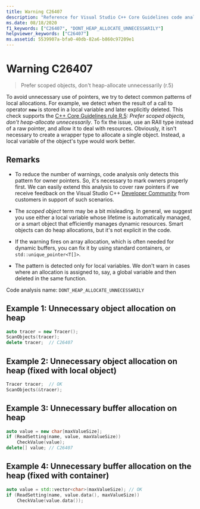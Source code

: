 ```yaml
---
title: Warning C26407
description: "Reference for Visual Studio C++ Core Guidelines code analysis warning C26407."
ms.date: 08/18/2020
f1_keywords: ["C26407", "DONT_HEAP_ALLOCATE_UNNECESSARILY"]
helpviewer_keywords: ["C26407"]
ms.assetid: 5539907a-bfa0-40db-82a6-b860c97209e1
---
```

# Warning C26407

> Prefer scoped objects, don't heap-allocate unnecessarily (r.5)

To avoid unnecessary use of pointers, we try to detect common patterns of local allocations. For example, we detect when the result of a call to operator **`new`** is stored in a local variable and later explicitly deleted. This check supports the [C++ Core Guidelines rule R.5](https://isocpp.github.io/CppCoreGuidelines/CppCoreGuidelines#r5-prefer-scoped-objects-dont-heap-allocate-unnecessarily): *Prefer scoped objects, don't heap-allocate unnecessarily*. To fix the issue, use an RAII type instead of a raw pointer, and allow it to deal with resources. Obviously, it isn't necessary to create a wrapper type to allocate a single object. Instead, a local variable of the object's type would work better.

## Remarks

- To reduce the number of warnings, code analysis only detects this pattern for owner pointers. So, it's necessary to mark owners properly first. We can easily extend this analysis to cover raw pointers if we receive feedback on the Visual Studio C++ [Developer Community](https://aka.ms/feedback/suggest?space=62) from customers in support of such scenarios.

- The *scoped object* term may be a bit misleading. In general, we suggest you use either a local variable whose lifetime is automatically managed, or a smart object that efficiently manages dynamic resources. Smart objects can do heap allocations, but it's not explicit in the code.

- If the warning fires on array allocation, which is often needed for dynamic buffers, you can fix it by using standard containers, or `std::unique_pointer<T[]>`.

- The pattern is detected only for local variables. We don't warn in cases where an allocation is assigned to, say, a global variable and then deleted in the same function.

Code analysis name: `DONT_HEAP_ALLOCATE_UNNECESSARILY`

## Example 1: Unnecessary object allocation on heap

```cpp
auto tracer = new Tracer();
ScanObjects(tracer);
delete tracer;  // C26407
```

## Example 2: Unnecessary object allocation on heap (fixed with local object)

```cpp
Tracer tracer;  // OK
ScanObjects(&tracer);
```

## Example 3: Unnecessary buffer allocation on heap

```cpp
auto value = new char[maxValueSize];
if (ReadSetting(name, value, maxValueSize))
    CheckValue(value);
delete[] value; // C26407
```

## Example 4: Unnecessary buffer allocation on the heap (fixed with container)

```cpp
auto value = std::vector<char>(maxValueSize); // OK
if (ReadSetting(name, value.data(), maxValueSize))
    CheckValue(value.data());
```
